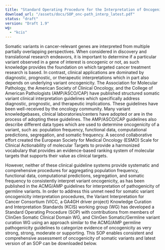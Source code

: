 ```yaml
---
title: "Standard Operating Procedure for the Interpretation of Oncogenicity of Somatic Variants"
download_url: "/assets/docs/SOP_onc-path_interp_latest.pdf"
status: "draft"
version: "Draft 1.9"
wg:
  - "kcis"
---
```

Somatic variants in cancer-relevant genes are interpreted from multiple partially overlapping perspectives. When considered in discovery and translational research endeavors, it is important to determine if a particular variant observed in a gene of interest is oncogenic or not, as such knowledge provides the foundation on which targeted cancer treatment research is based. In contrast, clinical applications are dominated by diagnostic, prognostic, or therapeutic interpretations which in part also depends on underlying variant oncogenicity. The Association for Molecular Pathology, the American Society of Clinical Oncology, and the College of American Pathologists (AMP/ASCO/CAP) have published structured somatic variant clinical interpretation guidelines which specifically address diagnostic, prognostic, and therapeutic implications. These guidelines have been well-received by the oncology community. Many variant knowledgebases, clinical laboratories/centers have adopted or are in the process of adopting these guidelines. The AMP/ASCO/CAP guidelines also describe different data types which are used to determine oncogenicity of a variant, such as: population frequency, functional data, computational predictions, segregation, and somatic frequency. A second collaborative effort created the European Society for Medical Oncology (ESMO) Scale for Clinical Actionability of molecular Targets to provide a harmonized vocabulary that provides an evidence-based ranking system of molecular targets that supports their value as clinical targets. 

However, neither of these clinical guideline systems provide systematic and comprehensive procedures for aggregating population frequency, functional data, computational predictions, segregation, and somatic frequency to consistently interpret variant oncogenicity, as has been published in the ACMG/AMP guidelines for interpretation of pathogenicity of germline variants. In order to address this unmet need for somatic variant oncogenicity interpretation procedures, the Variant Interpretation for Cancer Consortium (VICC, a GA4GH driver project) Knowledge Curation and Interpretation Standards (KCIS) working group (WG) has developed a Standard Operating Procedure (SOP) with contributions from members of ClinGen Somatic Clinical Domain WG, and ClinGen Somatic/Germline variant curation WG using an approach similar to the ACMG/AMP germline pathogenicity guidelines to categorize evidence of oncogenicity as very strong, strong, moderate or supporting. This SOP enables consistent and comprehensive assessment of oncogenicity of somatic variants and latest version of an SOP can be downloaded below.